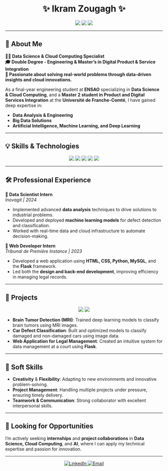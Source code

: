 <h1 align="center">✨ Ikram Zougagh ✨</h1>
<p align="center">
  <img src="https://img.shields.io/badge/Engineer-Data%20Science%20%26%20Cloud%20Computing-blue?style=for-the-badge&logo=python&logoColor=white" />
  <img src="https://img.shields.io/badge/University_of_Franche_Comté-Master%20PSM-red?style=for-the-badge&logo=university&logoColor=white" />
  <img src="https://img.shields.io/badge/ENSAO-Data%20Science-yellow?style=for-the-badge&logo=school&logoColor=white" />
</p>

---

## 🌟 **About Me**

**👩‍💻 Data Science & Cloud Computing Specialist**  
**🎓 Double Degree - Engineering & Master’s in Digital Product & Service Integration**  
**🎯 Passionate about solving real-world problems through data-driven insights and cloud innovations.**

As a final-year engineering student at **ENSAO** specializing in **Data Science & Cloud Computing**, and a **Master 2 student in Product and Digital Services Integration** at the **Université de Franche-Comté**, I have gained deep expertise in:
- **Data Analysis & Engineering**
- **Big Data Solutions**
- **Artificial Intelligence, Machine Learning, and Deep Learning**

---

## 💡 **Skills & Technologies**
<p align="center">
  <img src="https://img.shields.io/badge/Python-FFD43B?style=for-the-badge&logo=python&logoColor=blue" />
  <img src="https://img.shields.io/badge/SQL-316192?style=for-the-badge&logo=postgresql&logoColor=white" />
  <img src="https://img.shields.io/badge/Cloud_Computing-AWS%20%7C%20Azure-orange?style=for-the-badge&logo=amazonaws&logoColor=white" />
  <img src="https://img.shields.io/badge/AI/ML-TensorFlow%20%7C%20Keras-FF6F00?style=for-the-badge&logo=tensorflow&logoColor=white" />
  <img src="https://img.shields.io/badge/Data_Visualization-Tableau%20%7C%20Power%20BI-purple?style=for-the-badge&logo=tableau&logoColor=white" />
</p>

---

## 🛠 **Professional Experience**

**🔹 Data Scientist Intern**  
*Inovagit | 2024*  
- Implemented advanced **data analysis** techniques to drive solutions to industrial problems.
- Developed and deployed **machine learning models** for defect detection and classification.
- Worked with real-time data and cloud infrastructure to automate decision-making.

**🔹 Web Developer Intern**  
*Tribunal de Première Instance | 2023*  
- Developed a web application using **HTML, CSS, Python, MySQL**, and the **Flask** framework.
- Led both the **design and back-end development**, improving efficiency in managing legal records.

---

## 🧠 **Projects**
<p align="center">
  <img src="https://img.shields.io/badge/Project-Data_Science_Solutions-blueviolet?style=for-the-badge&logo=project&logoColor=white" />
  <img src="https://img.shields.io/badge/Project-Web_Development-green?style=for-the-badge&logo=github&logoColor=white" />
</p>

- **Brain Tumor Detection (MRI)**: Trained deep learning models to classify brain tumors using MRI images.
- **Car Defect Classification**: Built and optimized models to classify damaged and non-damaged cars using image data.
- **Web Application for Legal Management**: Created an intuitive system for data management at a court using **Flask**.

---

## 🚀 **Soft Skills**
- **Creativity** & **Flexibility**: Adapting to new environments and innovative problem-solving.
- **Project Management**: Handling multiple projects under pressure, ensuring timely delivery.
- **Teamwork & Communication**: Strong collaborator with excellent interpersonal skills.

---

## 🎯 **Looking for Opportunities**
I’m actively seeking **internships** and **project collaborations** in **Data Science, Cloud Computing**, and **AI**, where I can apply my technical expertise and passion for innovation.

---

<p align="center">
  <a href="www.linkedin.com/in/ikram-zougagh" target="_blank">
    <img src="https://img.shields.io/badge/Connect%20on%20LinkedIn-blue?style=for-the-badge&logo=linkedin" alt="LinkedIn">
  </a>
  <a href="mailto:ikramzougagh60@gmail.com">
    <img src="https://img.shields.io/badge/Email%20Me-red?style=for-the-badge&logo=gmail&logoColor=white" alt="Email">
  </a>
</p>
